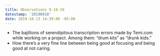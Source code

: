 ```yaml
---
title: Observations 9-18-19
datestamp: '20190918'
date: 2019-10-13 14:39:00 -05:00
---
```


- The bajillions of serendipitous transcription errors made by Temi.com while working on a project. Among them: “drum kits” as “drunk kids.”
- How there’s a very fine line between being good at focusing and being good at not caring.
